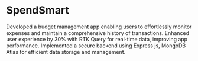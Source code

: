 # SpendSmart
 Developed a budget management app enabling users to effortlessly monitor expenses and maintain a comprehensive history of transactions. Enhanced user experience by 30% with RTK Query for real-time data, improving app performance. Implemented a secure backend using Express js, MongoDB Atlas for efficient data storage and management.

